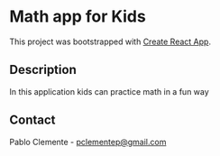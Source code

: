 # Math app for Kids

This project was bootstrapped with [Create React App](https://github.com/facebook/create-react-app).

## Description

In this application kids can practice math in a fun way


## Contact
Pablo Clemente - pclementep@gmail.com